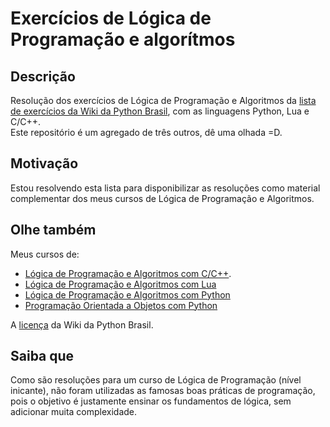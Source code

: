 # Exercícios de Lógica de Programação e algorítmos

## Descrição
Resolução dos exercícios de Lógica de Programação e Algoritmos da [lista de exercícios da Wiki da Python Brasil](https://wiki.python.org.br/ListaDeExercicios), com as linguagens Python, Lua e C/C++.  
Este repositório é um agregado de três outros, dê uma olhada =D.

## Motivação
Estou resolvendo esta lista para disponibilizar as resoluções como material complementar dos meus cursos de Lógica de Programação e Algoritmos.

## Olhe também

Meus cursos de:
- [Lógica de Programação e Algoritmos com C/C++](https://www.udemy.com/course/programarcomc/?referralCode=04DEC481E14D3EFE4B1).
- [Lógica de Programação e Algoritmos com Lua](https://www.udemy.com/course/programarcomlua/?referralCode=E7C03C84588AAED48068)
- [Lógica de Programação e Algoritmos com Python](https://www.udemy.com/course/programarcompython/?referralCode=2657DAE91BF990DE780E)
- [Programação Orientada a Objetos com Python](https://www.udemy.com/course/poocompython/?referralCode=2D98A8C4A1F3B64E6837)

A [licença](https://creativecommons.org/licenses/by/2.5/br/) da Wiki da Python Brasil.

## Saiba que
Como são resoluções para um curso de Lógica de Programação (nível inicante), não foram utilizadas as famosas boas práticas de programação, pois o objetivo é justamente ensinar os fundamentos de lógica, sem adicionar muita complexidade.